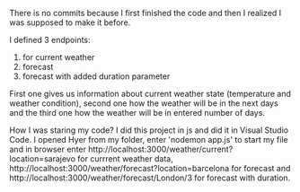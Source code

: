 There is no commits because I first finished the code and then I realized I was supposed to make it before.

I defined 3 endpoints:
1) for current weather
2) forecast
3) forecast with added duration parameter

First one gives us information about current weather state (temperature and weather condition), second one how the weather will be in the next days and the third 
one how the weather will be in entered number of days.

How I was staring my code?
I did this project in js and did it in Visual Studio Code.
I opened Hyer from my folder, enter 'nodemon app.js' to start my file and in browser enter http://localhost:3000/weather/current?location=sarajevo for currrent
weather data, http://localhost:3000/weather/forecast?location=barcelona for forecast and http://localhost:3000/weather/forecast/London/3 for forecast with duration.
